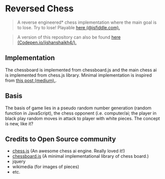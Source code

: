 # Reversed Chess
> A reverse engineered* chess implementation where the main goal is to lose. Try to lose! Playable [here (@jsfiddle.com).](https://jsfiddle.net/qLejxauc/3/)

> A version of this repository can also be found [here (Codepen.io/jishanshaikh4/).](https://codepen.io/jishanshaikh4/pen/zLQLQR)

## Implementation
The chessboard is implemented from chessboard.js and the main chess ai is implemented from chess.js library. Minimal implementation is inspired from [this post (medium).](https://medium.freecodecamp.org/simple-chess-ai-step-by-step-1d55a9266977).

## Basis
The basis of game lies in a pseudo random number generation (random function in JavaScript), the chess opponent (i.e. computer/ai; the player in black play random moves in attack to player with white pieces. The concept is new, like it?

## Credits to Open Source community
- [chess.js](https://github.com/jhlywa/chess.js) (An awesome chess ai engine. Really loved it!)
- [chessboard.js](https://www.chessboardjs.com/) (A minimal implementational library of chess board.)
- jquery
- wikimedia (for images of pieces)
- etc.
